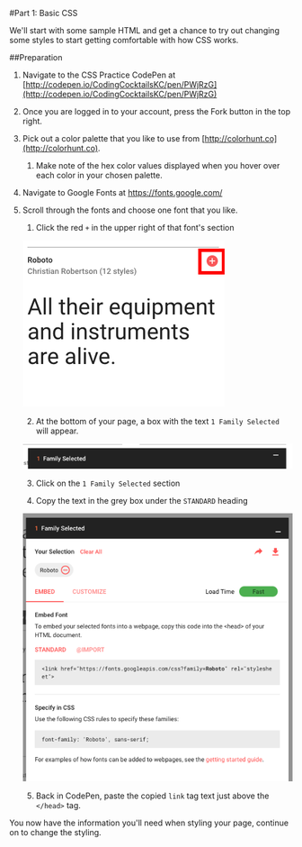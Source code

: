 #Part 1: Basic CSS

We'll start with some sample HTML and get a chance to try out changing some styles to start getting comfortable with how CSS works.

##Preparation
1. Navigate to the CSS Practice CodePen at  [http://codepen.io/CodingCocktailsKC/pen/PWjRzG](http://codepen.io/CodingCocktailsKC/pen/PWjRzG)

2. Once you are logged in to your account, press the Fork button in the top right.

3. Pick out a color palette that you like to use from [http://colorhunt.co](http://colorhunt.co).

    1. Make note of the hex color values displayed when you hover over each color in your chosen palette.
    
5. Navigate to Google Fonts at https://fonts.google.com/

6. Scroll through the fonts and choose one font that you like.
    
    1. Click the red `+` in the upper right of that font's section
    
    ![](/images/select-font.png)
    
    2. At the bottom of your page, a box with the text `1 Family Selected` will appear.  
    
    ![](/images/font-selected.png)
    
    3. Click on the `1 Family Selected` section
    
    4. Copy the text in the grey box under the `STANDARD` heading
    
    ![](/images/font-normal.png)
    
    5. Back in CodePen, paste the copied `link` tag text just above the `</head>` tag.

You now have the information you'll need when styling your page, continue on to change the styling.

